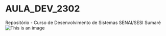 # AULA_DEV_2302

Repositório - Curso de Desenvolvimento de Sistemas SENAI/SESI Sumaré
![This is an image](https://blog.biofaces.com/wp-content/uploads/2022/05/229814182_1225405074538853_4101242928843365294_n.jpg)
